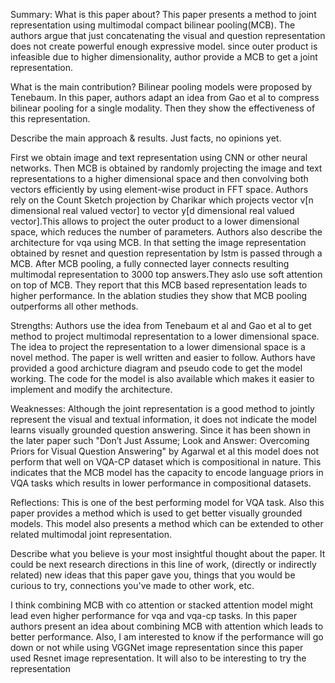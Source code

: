 Summary:
What is this paper about?
This paper presents a method to joint representation using multimodal compact bilinear pooling(MCB). The authors argue that just concatenating the visual and question representation does not create powerful enough expressive model. since outer product is infeasible due to higher dimensionality, author provide a MCB to get a joint representation.


What is the main contribution?
Bilinear pooling models were proposed  by Tenebaum. In this paper, authors adapt an idea from Gao et al to compress bilinear pooling for a single modality. Then they show the effectiveness of this representation.

Describe the main approach & results. Just facts, no opinions yet.

First we obtain image and text representation using CNN or other neural networks. Then MCB is obtained by randomly projecting the image and text representations to a higher dimensional space  and then convolving both vectors efficiently by using element-wise product in FFT space. Authors rely on  the Count Sketch projection by Charikar which projects  vector v[n dimensional real valued vector] to vector y[d dimensional real valued vector].This allows to project the outer product to a lower dimensional space, which reduces the number
of parameters. Authors also describe the architecture for vqa using MCB. In that setting the image representation obtained by resnet and question representation by lstm is passed through a MCB. After MCB pooling, a fully connected layer connects resulting multimodal representation to 3000 top answers.They aslo use soft attention on top of MCB. They report that this MCB based representation leads to higher performance. In the ablation studies they show that MCB pooling outperforms all other methods.



Strengths:
Authors use the idea from Tenebaum et al and Gao et al to get method to project multimodal representation to a lower dimensional space. The idea to project the representation to a lower dimensional space is a novel method.  The paper is well written and easier to follow. Authors have provided a good archicture diagram and pseudo code to get the model working.
The code for the model is also available which makes it easier to implement and modify the architecture.



Weaknesses:
Although the joint representation is a good method to jointly represent the visual and textual information, it does not indicate the model learns visually grounded question answering. Since it has been shown in the later paper such  "Don’t Just Assume; Look and Answer: Overcoming Priors for Visual Question Answering" by Agarwal et al this model does not perform that well on VQA-CP dataset which is compositional in nature. This indicates that the MCB model has the capacity to encode language priors in VQA tasks which results in lower performance in compositional datasets.


Reflections:
This is one of the best performing model for VQA task. Also this paper provides a method which is used to get better visually grounded models. This model also presents a method which can be extended to other related multimodal joint representation. 

Describe what you believe is your most insightful thought about the paper. It could be next research directions in this line of work, (directly or indirectly related) new ideas that this paper gave you, things that you would be curious to try, connections you've made to other work, etc.

I think combining MCB with co attention or stacked attention model might lead even higher performance for vqa and vqa-cp tasks. In this paper authors present an idea about combining MCB with attention which leads to better performance. Also, I am interested to know if the performance will go down or not while using VGGNet image representation since this paper used Resnet image representation. It will also to be interesting to try the representation 
